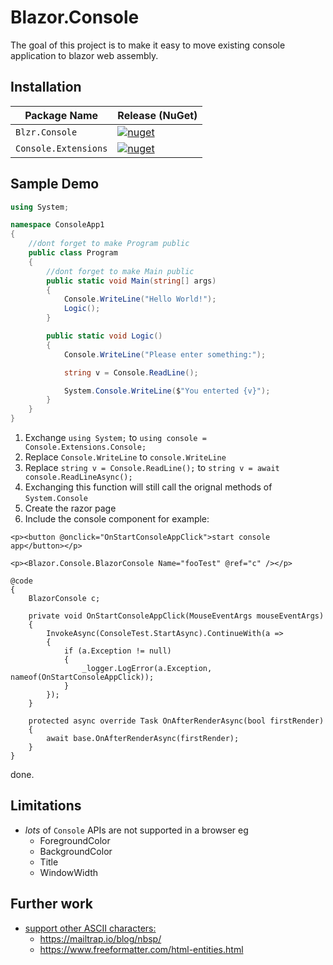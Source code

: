 # Blazor.Console

The goal of this project is to make it easy to move existing console application to blazor web assembly.

## Installation

| Package Name          | Release (NuGet)                                                                                                  |
|-----------------------|------------------------------------------------------------------------------------------------------------------|
| `Blzr.Console`        | [![nuget](https://img.shields.io/badge/nuget-Download-blue)](https://www.nuget.org/packages/Blzr.Console/)       |
| `Console.Extensions`  | [![nuget](https://img.shields.io/badge/nuget-Download-blue)](https://www.nuget.org/packages/Console.Extensions/) |

## Sample Demo

```csharp
using System;

namespace ConsoleApp1
{
    //dont forget to make Program public
    public class Program
    {
        //dont forget to make Main public
        public static void Main(string[] args)
        {
            Console.WriteLine("Hello World!");
            Logic();
        }

        public static void Logic()
        {
            Console.WriteLine("Please enter something:");

            string v = Console.ReadLine();

            System.Console.WriteLine($"You enterted {v}");
        }
    }
}
```

1. Exchange `using System;` to `using console = Console.Extensions.Console;`
2. Replace `Console.WriteLine` to `console.WriteLine`
3. Replace `string v = Console.ReadLine();` to `string v = await console.ReadLineAsync();`
4. Exchanging this function will still call the orignal methods of `System.Console`
4. Create the razor page
5. Include the console component for example:

```razor
<p><button @onclick="OnStartConsoleAppClick">start console app</button></p>

<p><Blazor.Console.BlazorConsole Name="fooTest" @ref="c" /></p>

@code
{
    BlazorConsole c;

    private void OnStartConsoleAppClick(MouseEventArgs mouseEventArgs)
    {
        InvokeAsync(ConsoleTest.StartAsync).ContinueWith(a =>
        {
            if (a.Exception != null)
            {
                _logger.LogError(a.Exception, nameof(OnStartConsoleAppClick));
            }
        });
    }

    protected async override Task OnAfterRenderAsync(bool firstRender)
    {
        await base.OnAfterRenderAsync(firstRender);
    }
}
```

done.

## Limitations

* *lots* of `Console` APIs are not supported in a browser eg
    * ForegroundColor
    * BackgroundColor
    * Title
    * WindowWidth

## Further work

* [support other ASCII characters:](https://github.com/TrevorDArcyEvans/Blazor.Console/blob/d9f62ccd713f7ebe7ae9fb29319e17c16f9d5340/Console.Extensions.Blazor/BlazorConsole.cs#L160)
    * https://mailtrap.io/blog/nbsp/
    * https://www.freeformatter.com/html-entities.html
